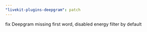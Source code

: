 ```yaml
---
"livekit-plugins-deepgram": patch
---
```


fix Deepgram missing first word, disabled energy filter by default
